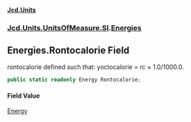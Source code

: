 #### [Jcd.Units](index.md 'index')
### [Jcd.Units.UnitsOfMeasure.SI](Jcd.Units.UnitsOfMeasure.SI.md 'Jcd.Units.UnitsOfMeasure.SI').[Energies](Energies.md 'Jcd.Units.UnitsOfMeasure.SI.Energies')

## Energies.Rontocalorie Field

rontocalorie defined such that: yoctocalorie = rc × 1.0/1000.0.

```csharp
public static readonly Energy Rontocalorie;
```

#### Field Value
[Energy](Energy.md 'Jcd.Units.UnitTypes.Energy')